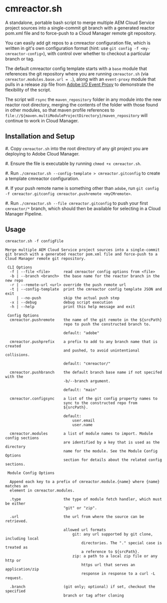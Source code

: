 # cmreactor.sh

A standalone, portable bash script to merge multiple AEM Cloud Service project sources 
into a single-commit git branch with a generated reactor pom.xml file and to force-push to a
Cloud Manager remote git repository.

You can easily add git repos to a cmreactor configuration file, which is 
written in git's own configuration format (hint: use `git config -f <my-cmreactor-config>`), 
with control over whether to checkout a particular branch or tag.

The default cmreactor config template starts with a `base` module that references the git
repository where you are running `cmreactor.sh` (via `cmreactor.modules.base.url = .`), along
with an `event-proxy` module that pulls in a release zip file from [Adobe I/O Event Proxy](https://www.adobe.io/apis/experienceplatform/events/docs.html#!adobedocs/adobeio-events/master/aem/aem_skyline_install.md) to demonstrate the flexibility of the script.

The script will `rsync` the `maven_repository` folder in any module into the
new reactor root directory, merging the contents of the folder with those
found in other modules, so that maven profile references to `file://${maven.multiModuleProjectDirectory}/maven_repository` 
will continue to work in Cloud Manager.


## Installation and Setup

#. Copy `cmreactor.sh` into the root directory of any git project you are
deploying to Adobe Cloud Manager.

#. Ensure the file is executable by running `chmod +x cmreactor.sh`.

#. Run `./cmreactor.sh --config-template > cmreactor.gitconfig` to create
a template cmreactor configuration.

#. If your push remote name is something other than `adobe`, run 
`git config -f cmreactor.gitconfig cmreactor.pushremote <myCMremote>`.

#. Run `./cmreactor.sh --file cmreactor.gitconfig` to push your first `cmreactor/*` branch,
which should then be available for selecting in a Cloud Manager Pipeline.

## Usage

    cmreactor.sh -f configFile

    Merge multiple AEM Cloud Service project sources into a single-commit
    git branch with a generated reactor pom.xml file and force-push to a
    Cloud Manager remote git repository.

     CLI Options
      -f | --file <file>      read cmreactor config options from <file>
      -b | --branch <branch>  the base name for the reactor branch in the new repo
      -r | --remote-url <url> override the push remote url
      -t | --config-template  print the cmreactor config template JSON and exit
         | --no-push          skip the actual push step
      -x | --debug            debug script execution
      -h | --help             print this help message and exit

     Config Options
      cmreactor.pushremote    the name of the git remote in the ${srcPath}
                              repo to push the constructed branch to.

                              default: "adobe"

      cmreactor.pushprefix    a prefix to add to any branch name that is created
                              and pushed, to avoid unintentional collisions.

                              default: "cmreactor/"

      cmreactor.pushbranch    the default branch base name if not specifed with the
                              -b/--branch argument.

                              default: "main"

      cmreactor.configsync    a list of the git config property names to
                              sync to the constructed repo from
                              ${srcPath}.

                              default:
                                  user.email
                                  user.name

      cmreactor.modules       a list of module names to import. Module config sections
                              are identified by a key that is used as the directory
                              name for the module. See the Module Config Options
                              section for details about the related config sections.

     Module Config Options

      Append each key to a prefix of cmreactor.module.{name} where {name} matches an
      element in cmreactor.modules.

      .type                   the type of module fetch handler, which must be either
                              "git" or "zip".

      .url                    the url from where the source can be retrieved.

                              allowed url formats
                                  git: any url supported by git clone, including local
                                      directories. The "." special case is treated as
                                      a reference to ${srcPath}.
                                  zip: a path to a local zip file or any http or
                                      https url that serves an application/zip
                                      response in response to a curl -L request.

      .branch                 (git only; optional) if set, checkout the specified
                              branch or tag after cloning

